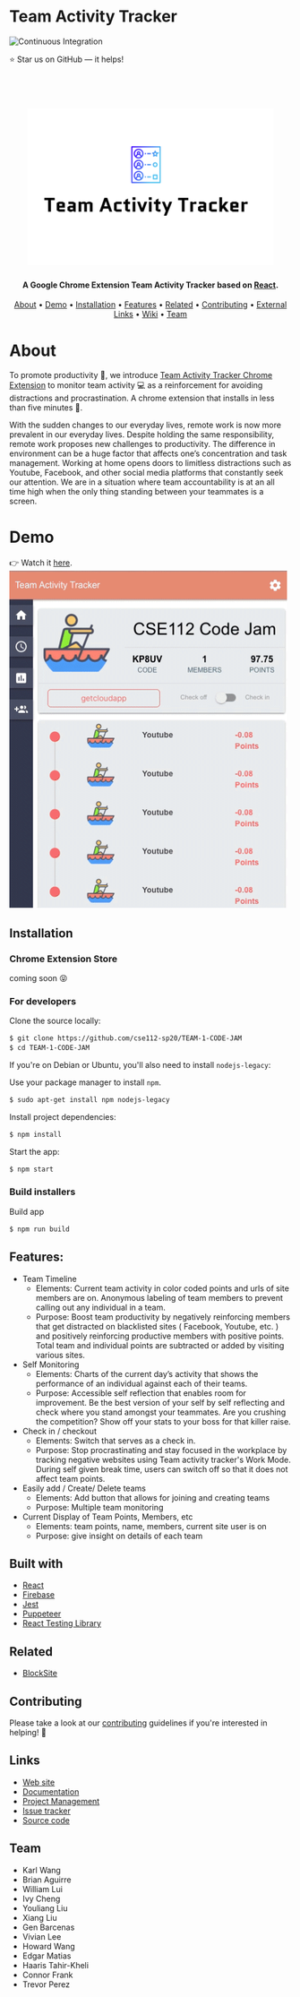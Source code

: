 # Team Activity Tracker

![Continuous Integration](https://github.com/cse112-sp20/TEAM-1-CODE-JAM/workflows/Continuous%20Integration/badge.svg)

:star: Star us on GitHub — it helps!

<h1 align="center">
  <br>
  <img src="teamLogo.png" alt="Team Activity Tracker">
</h1>

<h4 align="center">A Google Chrome Extension Team Activity Tracker based on <a href="https://reactjs.org/" target="_blank">React</a>.</h4>
<p align="center">
  <a href="#about">About</a> •
  <a href="#demo">Demo</a> •
  <a href="#installation">Installation</a> •
  <a href="#Features">Features</a> •
  <a href="#related">Related</a> •
  <a href="#contributing">Contributing</a> •
  <a href="#links">External Links</a> •
  <a href="https://github.com/cse112-sp20/TEAM-1-CODE-JAM/wiki">Wiki</a> •
  <a href="#team">Team</a>
</p>

# About
To promote productivity :rocket:, we introduce [Team Activity Tracker Chrome Extension](https://chrome.google.com/webstore/) to monitor team activity :computer: as a reinforcement for avoiding distractions and procrastination. A chrome extension that installs in less than five minutes :raised_hands:.

With the sudden changes to our everyday lives, remote work is now more prevalent in our everyday lives. Despite holding the same responsibility, remote work proposes new challenges to productivity. The difference in environment can be a huge factor that affects one’s concentration and task management. Working at home opens doors to limitless distractions such as Youtube, Facebook, and other social media platforms that constantly seek our attention. We are in a situation where team accountability is at an all time high when the only thing standing between your teammates is a screen. 

# Demo
👉 Watch it <a href="https://share.getcloudapp.com/mXuAo7j0">here</a>.
<br>
<img src="demo.gif">

## Installation
### Chrome Extension Store
coming soon :stuck_out_tongue_closed_eyes:

### For developers
Clone the source locally:

```sh
$ git clone https://github.com/cse112-sp20/TEAM-1-CODE-JAM
$ cd TEAM-1-CODE-JAM
```
If you're on Debian or Ubuntu, you'll also need to install
`nodejs-legacy`:

Use your package manager to install `npm`.
```sh
$ sudo apt-get install npm nodejs-legacy
```

Install project dependencies:

```sh
$ npm install
```
Start the app:

```sh
$ npm start
```

### Build installers

Build app
```sh
$ npm run build
```

## Features:
* Team Timeline
    * Elements: Current team activity in color coded points and urls of site members are on. Anonymous labeling of team members to prevent calling out any individual in a team. 
    * Purpose: Boost team productivity by negatively reinforcing members that get distracted on blacklisted sites ( Facebook, Youtube, etc. ) and positively reinforcing productive members with positive points. Total team and individual points are subtracted or added by visiting various sites. 
* Self Monitoring
    * Elements: Charts of the current day’s activity that shows the performance of an individual against each of their teams. 
    * Purpose: Accessible self reflection that enables room for improvement. Be the best version of your self by self reflecting and check where you stand amongst your teammates. Are you crushing the competition? Show off your stats to your boss for that killer raise.
* Check in / checkout
    * Elements: Switch that serves as a check in.
    * Purpose: Stop procrastinating and stay focused in the workplace by tracking negative websites using Team activity tracker's Work Mode. During self given break time, users can switch off so that it does not affect team points. 
* Easily add / Create/ Delete teams
    * Elements: Add button that allows for joining and creating teams
    * Purpose: Multiple team monitoring 
* Current Display of Team Points, Members, etc
    * Elements: team points, name, members, current site user is on
    * Purpose: give insight on details of each team

## Built with
- [React](https://reactjs.org/)
- [Firebase](https://firebase.google.com/)
- [Jest](https://jestjs.io/)
- [Puppeteer](https://pptr.dev/)
- [React Testing Library](https://testing-library.com/)

## Related
- [BlockSite](https://blocksite.co/)

## Contributing
Please take a look at our [contributing](https://github.com/cse112-sp20/TEAM-1-CODE-JAM/wiki) guidelines if you're interested in helping! :tada:

## Links
* [Web site](#)
* [Documentation](https://github.com/cse112-sp20/TEAM-1-CODE-JAM/wiki)
* [Project Management](https://3.basecamp.com/4479372/)
* [Issue tracker](https://github.com/cse112-sp20/TEAM-1-CODE-JAM/issues)
* [Source code](https://github.com/cse112-sp20/TEAM-1-CODE-JAM)

## Team
* Karl Wang
* Brian Aguirre
* William Lui
* Ivy Cheng
* Youliang Liu
* Xiang Liu
* Gen Barcenas
* Vivian Lee
* Howard Wang
* Edgar Matias
* Haaris Tahir-Kheli
* Connor Frank
* Trevor Perez
